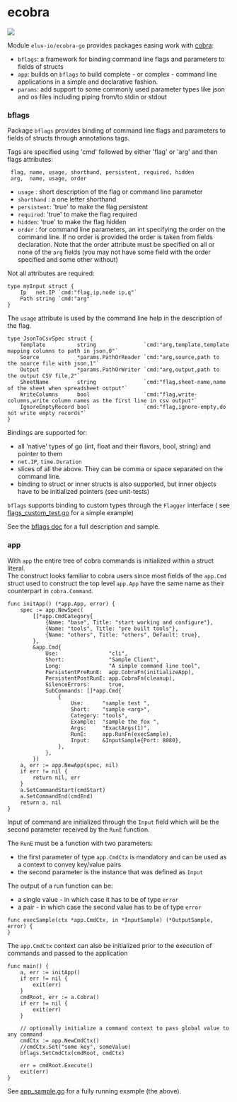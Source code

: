 # ecobra

[![](https://github.com/eluv-io/ecobra-go/actions/workflows/build.yaml/badge.svg)](https://github.com/eluv-io/ecobra-go/actions?query=workflow%3Abuild)

Module `eluv-io/ecobra-go` provides packages easing work with [cobra](https://github.com/spf13/cobra):

* `bflags`: a framework for binding command line flags and parameters to fields of structs
* `app`: builds on `bflags` to build complete - or complex - command line applications in a simple and
  declarative fashion.
* `params`: add support to some commonly used parameter types like json and os files including piping from/to stdin
  or stdout

### bflags

Package `bflags` provides binding of command line flags and parameters to fields of structs through annotations tags.

Tags are specified using 'cmd' followed by either 'flag' or 'arg' and then flags attributes:

```
 flag, name, usage, shorthand, persistent, required, hidden
 arg,  name, usage, order
```

* `usage` : short description of the flag or command line parameter
* `shorthand` : a one letter shorthand
* `persistent`: 'true' to make the flag persistent
* `required`: 'true' to make the flag required
* `hidden`: 'true' to make the flag hidden
* `order` : for command line parameters, an int specifying the order on the command line. If no order is provided the
  order is taken from fields declaration. Note that the order attribute must be specified on all or none of the `arg`
  fields (you may not have some field with the order specified and some other without)

Not all attributes are required:

```
type myInput struct {
	Ip   net.IP `cmd:"flag,ip,node ip,q"`
	Path string `cmd:"arg"`
}
```

The `usage` attribute is used by the command line help in the description of the flag.

```
type JsonToCsvSpec struct {
	Template          string               `cmd:"arg,template,template mapping columns to path in json,0"`
	Source            *params.PathOrReader `cmd:"arg,source,path to the source file with json,1"`
	Output            *params.PathOrWriter `cmd:"arg,output,path to the output CSV file,2"`
	SheetName         string               `cmd:"flag,sheet-name,name of the sheet when spreadsheet output"`
	WriteColumns      bool                 `cmd:"flag,write-columns,write column names as the first line in csv output"`
	IgnoreEmptyRecord bool                 `cmd:"flag,ignore-empty,do not write empty records"`
}
```

Bindings are supported for:

* all 'native' types of go (int, float and their flavors, bool, string) and pointer to them
* `net.IP`, `time.Duration`
* slices of all the above. They can be comma or space separated on the command line.
* binding to struct or inner structs is also supported, but inner objects have to be initialized pointers (see
  unit-tests)

`bflags` supports binding to custom types through the `Flagger` interface (
see [flags_custom_test.go](bflags/flags_custom_test.go) for a simple example)

See the [bflags doc](bflags/doc.go) for a full description and sample.

### app

With `app` the entire tree of cobra commands is initialized within a struct literal.<br>
The construct looks familiar to cobra users since most fields of the `app.Cmd` struct used to construct the top
level `app.App` have the same name as their counterpart in `cobra.Command`.

```
func initApp() (*app.App, error) {
	spec := app.NewSpec(
		[]*app.CmdCategory{
			{Name: "base", Title: "start working and configure"},
			{Name: "tools", Title: "pre built tools"},
			{Name: "others", Title: "others", Default: true},
		},
		&app.Cmd{
			Use:                "cli",
			Short:              "Sample Client",
			Long:               "A simple command line tool",
			PersistentPreRunE:  app.CobraFn(initializeApp),
			PersistentPostRunE: app.CobraFn(cleanup),
			SilenceErrors:      true,
			SubCommands: []*app.Cmd{
				{
					Use:      "sample test ",
					Short:    "sample <arg>",
					Category: "tools",
					Example:  "sample the_fox ",
					Args:     "ExactArgs(1)",
					RunE:     app.RunFn(execSample),
					Input:    &InputSample{Port: 8080},
				},
			},
		})
	a, err := app.NewApp(spec, nil)
	if err != nil {
		return nil, err
	}
	a.SetCommandStart(cmdStart)
	a.SetCommandEnd(cmdEnd)
	return a, nil
}
```

Input of command are initialized through the `Input` field which will be the second parameter received by the `RunE` function.

The `RunE` must be a function with two parameters:
* the first parameter of type `app.CmdCtx` is mandatory and can be used as a context to convey key/value pairs
* the second parameter is the instance that was defined as `Input`

The output of a run function can be:

* a single value - in which case it has to be of type `error`
* a pair - in which case the second value has to be of type `error`

```
func execSample(ctx *app.CmdCtx, in *InputSample) (*OutputSample, error) {
}
```

The `app.CmdCtx` context can also be initialized prior to the execution of commands and passed to the application

```
func main() {
	a, err := initApp()
	if err != nil {
		exit(err)
	}
	cmdRoot, err := a.Cobra()
	if err != nil {
		exit(err)
	}

	// optionally initialize a command context to pass global value to any command
	cmdCtx := app.NewCmdCtx()
	//cmdCtx.Set("some key", someValue)
	bflags.SetCmdCtx(cmdRoot, cmdCtx)

	err = cmdRoot.Execute()
	exit(err)
}
```

See [app_sample.go](app/example/app_sample.go) for a fully running example (the above).

